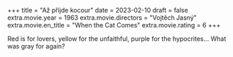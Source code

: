 +++
title = "Až přijde kocour"
date = 2023-02-10
draft = false
extra.movie.year = 1963
extra.movie.directors = "Vojtěch Jasný"
extra.movie.en_title = "When the Cat Comes"
extra.movie.rating = 6
+++

Red is for lovers, yellow for the unfaithful, purple for the hypocrites... What was gray for again?<!-- more -->